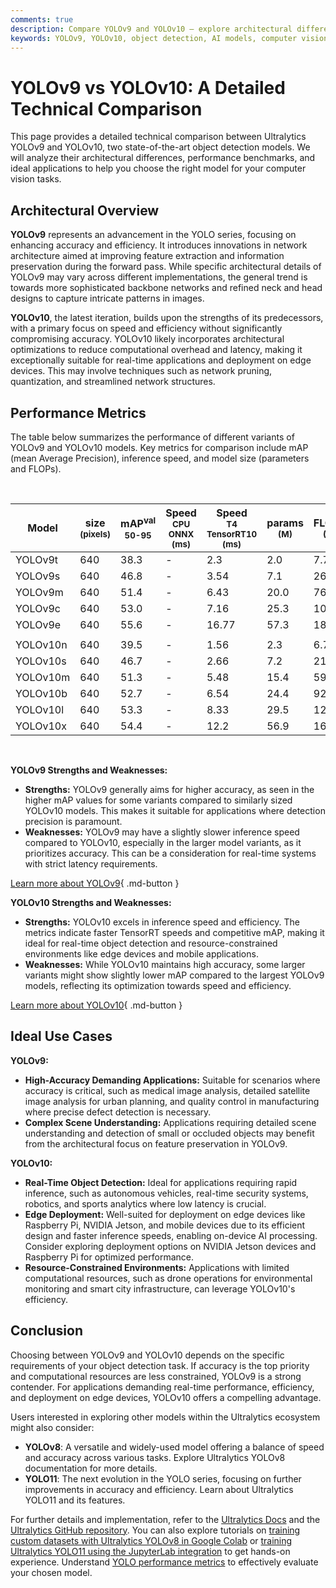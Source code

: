 ```yaml
---
comments: true
description: Compare YOLOv9 and YOLOv10 — explore architectural differences, performance metrics, strengths, and ideal use cases for your AI vision tasks.
keywords: YOLOv9, YOLOv10, object detection, AI models, computer vision, model comparison, inference speed, performance metrics, Ultralytics, real-time detection
---
```


# YOLOv9 vs YOLOv10: A Detailed Technical Comparison

<script async src="https://cdn.jsdelivr.net/npm/chart.js"></script>
<script defer src="../../javascript/benchmark.js"></script>

<canvas id="modelComparisonChart" width="1024" height="400" active-models='["YOLOv9", "YOLOv10"]'></canvas>

This page provides a detailed technical comparison between Ultralytics YOLOv9 and YOLOv10, two state-of-the-art object detection models. We will analyze their architectural differences, performance benchmarks, and ideal applications to help you choose the right model for your computer vision tasks.

## Architectural Overview

**YOLOv9** represents an advancement in the YOLO series, focusing on enhancing accuracy and efficiency. It introduces innovations in network architecture aimed at improving feature extraction and information preservation during the forward pass. While specific architectural details of YOLOv9 may vary across different implementations, the general trend is towards more sophisticated backbone networks and refined neck and head designs to capture intricate patterns in images.

**YOLOv10**, the latest iteration, builds upon the strengths of its predecessors, with a primary focus on speed and efficiency without significantly compromising accuracy. YOLOv10 likely incorporates architectural optimizations to reduce computational overhead and latency, making it exceptionally suitable for real-time applications and deployment on edge devices. This may involve techniques such as network pruning, quantization, and streamlined network structures.

## Performance Metrics

The table below summarizes the performance of different variants of YOLOv9 and YOLOv10 models. Key metrics for comparison include mAP (mean Average Precision), inference speed, and model size (parameters and FLOPs).

<br>

| Model    | size<br><sup>(pixels) | mAP<sup>val<br>50-95 | Speed<br><sup>CPU ONNX<br>(ms) | Speed<br><sup>T4 TensorRT10<br>(ms) | params<br><sup>(M) | FLOPs<br><sup>(B) |
| -------- | --------------------- | -------------------- | ------------------------------ | ----------------------------------- | ------------------ | ----------------- |
| YOLOv9t  | 640                   | 38.3                 | -                              | 2.3                                 | 2.0                | 7.7               |
| YOLOv9s  | 640                   | 46.8                 | -                              | 3.54                                | 7.1                | 26.4              |
| YOLOv9m  | 640                   | 51.4                 | -                              | 6.43                                | 20.0               | 76.3              |
| YOLOv9c  | 640                   | 53.0                 | -                              | 7.16                                | 25.3               | 102.1             |
| YOLOv9e  | 640                   | 55.6                 | -                              | 16.77                               | 57.3               | 189.0             |
|          |                       |                      |                                |                                     |                    |                   |
| YOLOv10n | 640                   | 39.5                 | -                              | 1.56                                | 2.3                | 6.7               |
| YOLOv10s | 640                   | 46.7                 | -                              | 2.66                                | 7.2                | 21.6              |
| YOLOv10m | 640                   | 51.3                 | -                              | 5.48                                | 15.4               | 59.1              |
| YOLOv10b | 640                   | 52.7                 | -                              | 6.54                                | 24.4               | 92.0              |
| YOLOv10l | 640                   | 53.3                 | -                              | 8.33                                | 29.5               | 120.3             |
| YOLOv10x | 640                   | 54.4                 | -                              | 12.2                                | 56.9               | 160.4             |

<br>

**YOLOv9 Strengths and Weaknesses:**

- **Strengths:** YOLOv9 generally aims for higher accuracy, as seen in the higher mAP values for some variants compared to similarly sized YOLOv10 models. This makes it suitable for applications where detection precision is paramount.
- **Weaknesses:** YOLOv9 may have a slightly slower inference speed compared to YOLOv10, especially in the larger model variants, as it prioritizes accuracy. This can be a consideration for real-time systems with strict latency requirements.

[Learn more about YOLOv9](https://docs.ultralytics.com/models/yolov9/){ .md-button }

**YOLOv10 Strengths and Weaknesses:**

- **Strengths:** YOLOv10 excels in inference speed and efficiency. The metrics indicate faster TensorRT speeds and competitive mAP, making it ideal for real-time object detection and resource-constrained environments like edge devices and mobile applications.
- **Weaknesses:** While YOLOv10 maintains high accuracy, some larger variants might show slightly lower mAP compared to the largest YOLOv9 models, reflecting its optimization towards speed and efficiency.

[Learn more about YOLOv10](https://docs.ultralytics.com/models/yolov10/){ .md-button }

## Ideal Use Cases

**YOLOv9:**

- **High-Accuracy Demanding Applications:** Suitable for scenarios where accuracy is critical, such as medical image analysis, detailed satellite image analysis for urban planning, and quality control in manufacturing where precise defect detection is necessary.
- **Complex Scene Understanding:** Applications requiring detailed scene understanding and detection of small or occluded objects may benefit from the architectural focus on feature preservation in YOLOv9.

**YOLOv10:**

- **Real-Time Object Detection:** Ideal for applications requiring rapid inference, such as autonomous vehicles, real-time security systems, robotics, and sports analytics where low latency is crucial.
- **Edge Deployment:** Well-suited for deployment on edge devices like Raspberry Pi, NVIDIA Jetson, and mobile devices due to its efficient design and faster inference speeds, enabling on-device AI processing. Consider exploring deployment options on NVIDIA Jetson devices and Raspberry Pi for optimized performance.
- **Resource-Constrained Environments:** Applications with limited computational resources, such as drone operations for environmental monitoring and smart city infrastructure, can leverage YOLOv10's efficiency.

## Conclusion

Choosing between YOLOv9 and YOLOv10 depends on the specific requirements of your object detection task. If accuracy is the top priority and computational resources are less constrained, YOLOv9 is a strong contender. For applications demanding real-time performance, efficiency, and deployment on edge devices, YOLOv10 offers a compelling advantage.

Users interested in exploring other models within the Ultralytics ecosystem might also consider:

- **YOLOv8**: A versatile and widely-used model offering a balance of speed and accuracy across various tasks. Explore Ultralytics YOLOv8 documentation for more details.
- **YOLO11**: The next evolution in the YOLO series, focusing on further improvements in accuracy and efficiency. Learn about Ultralytics YOLO11 and its features.

For further details and implementation, refer to the [Ultralytics Docs](https://docs.ultralytics.com/models/) and the [Ultralytics GitHub repository](https://github.com/ultralytics/ultralytics). You can also explore tutorials on [training custom datasets with Ultralytics YOLOv8 in Google Colab](https://www.ultralytics.com/blog/training-custom-datasets-with-ultralytics-yolov8-in-google-colab) or [training Ultralytics YOLO11 using the JupyterLab integration](https://www.ultralytics.com/blog/train-ultralytics-yolo11-using-the-jupyterlab-integration) to get hands-on experience. Understand [YOLO performance metrics](https://docs.ultralytics.com/guides/yolo-performance-metrics/) to effectively evaluate your chosen model.
